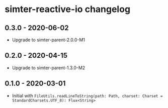 # simter-reactive-io changelog

## 0.3.0 - 2020-06-02

- Upgrade to simter-parent-2.0.0-M1

## 0.2.0 - 2020-04-15

- Upgrade to simter-parent-1.3.0-M2

## 0.1.0 - 2020-03-01

- Initial with `FileUtils.readLineToString(path: Path, charset: Charset = StandardCharsets.UTF_8): Flux<String>`
